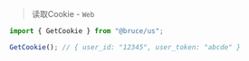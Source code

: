 > 读取Cookie - `Web`

```js
import { GetCookie } from "@bruce/us";

GetCookie(); // { user_id: "12345", user_token: "abcde" }
```
